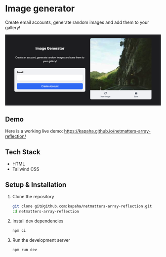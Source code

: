 # Image generator

Create email accounts, generate random images and add them to your gallery!

![Project Screenshot](./.github/site-image.png)

## Demo

Here is a working live demo: https://kapaha.github.io/netmatters-array-reflection/

## Tech Stack

-   HTML
-   Tailwind CSS

## Setup & Installation

1. Clone the repository

    ```bash
    git clone git@github.com:kapaha/netmatters-array-reflection.git
    cd netmatters-array-reflection
    ```

2. Install dev dependencies

    ```bash
    npm ci
    ```

3. Run the development server
    ```bash
    npm run dev
    ```
